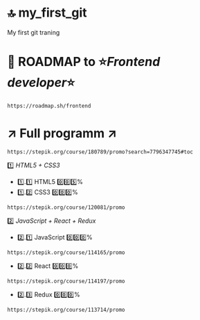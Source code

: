 # :top: my_first_git

My first git traning

# :rocket: ROADMAP to :star:***Frontend developer***:star:

```
https://roadmap.sh/frontend
```

# :arrow_upper_right: Full programm :arrow_upper_right:
```
https://stepik.org/course/180789/promo?search=7796347745#toc
```

:one: *HTML5 + CSS3* 

* :one:.:one: HTML5 :zero::zero::five:%
* :one:.:two: CSS3 :zero::zero::zero:%

```
https://stepik.org/course/120081/promo
```

:two: *JavaScript + React + Redux*

* :two:.:one: JavaScript :zero::zero::zero:%
```
https://stepik.org/course/114165/promo
```
* :two:.:two: React :zero::zero::zero:%
```
https://stepik.org/course/114197/promo
```
* :two:.:three: Redux :zero::zero::zero:%
```
https://stepik.org/course/113714/promo
```